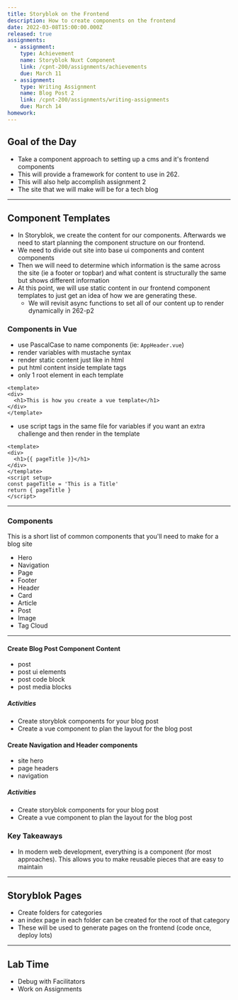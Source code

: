 ```yaml
---
title: Storyblok on the Frontend
description: How to create components on the frontend
date: 2022-03-08T15:00:00.000Z
released: true
assignments:
  - assignment:
    type: Achievement
    name: Storyblok Nuxt Component
    link: /cpnt-200/assignments/achievements
    due: March 11
  - assignment:
    type: Writing Assignment
    name: Blog Post 2
    link: /cpnt-200/assignments/writing-assignments
    due: March 14
homework:
---
```


## Goal of the Day

- Take a component approach to setting up a cms and it's frontend components
- This will provide a framework for content to use in 262.
- This will also help accomplish assignment 2
- The site that we will make will be for a tech blog

---

## Component Templates

- In Storyblok, we create the content for our components. Afterwards we need to start planning the component structure on our frontend.
- We need to divide out site into base ui components and content components
- Then we will need to determine which information is the same across the site (ie a footer or topbar) and what content is structurally the same but shows different information
- At this point, we will use static content in our frontend component templates to just get an idea of how we are generating these.
  - We will revisit async functions to set all of our content up to render dynamically in 262-p2

### Components in Vue

- use PascalCase to name components (ie: `AppHeader.vue`)
- render variables with mustache syntax
- render static content just like in html
- put html content inside template tags
- only 1 root element in each template

```
<template>
<div>
  <h1>This is how you create a vue template</h1>
</div>
</template>
```

- use script tags in the same file for variables if you want an extra challenge and then render in the template

```
<template>
<div>
  <h1>{{ pageTitle }}</h1>
</div>
</template>
<script setup>
const pageTitle = 'This is a Title'
return { pageTitle }
</script>
```

---

### Components

This is a short list of common components that you'll need to make for a blog site

- Hero
- Navigation
- Page
- Footer
- Header
- Card
- Article
- Post
- Image
- Tag Cloud

---

#### Create Blog Post Component Content

- post
- post ui elements
- post code block
- post media blocks

##### Activities

- Create storyblok components for your blog post
- Create a vue component to plan the layout for the blog post

#### Create Navigation and Header components

- site hero
- page headers
- navigation

##### Activities

- Create storyblok components for your blog post
- Create a vue component to plan the layout for the blog post

### Key Takeaways

- In modern web development, everything is a component (for most approaches). This allows you to make reusable pieces that are easy to maintain

---

## Storyblok Pages

- Create folders for categories
- an index page in each folder can be created for the root of that category
- These will be used to generate pages on the frontend (code once, deploy lots)

---

## Lab Time

- Debug with Facilitators
- Work on Assignments
